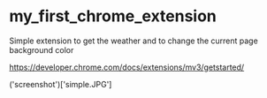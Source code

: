 # my_first_chrome_extension
Simple extension to get the weather and to change the current page background color


https://developer.chrome.com/docs/extensions/mv3/getstarted/


('screenshot')['simple.JPG']
